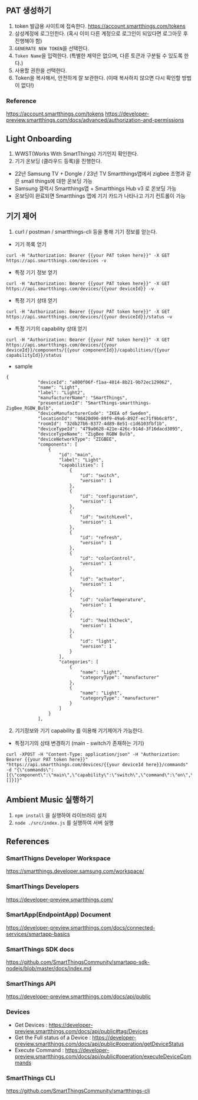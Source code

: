 ## PAT 생성하기

1. token 발급용 사이트에 접속한다.
https://account.smartthings.com/tokens
2. 삼성계정에 로그인한다. (혹시 이미 다른 계정으로 로그인이 되있다면 로그아웃 후 진행해야 함)
3. `GENERATE NEW TOKEN`을 선택한다.
4. `Token Name`을 입력한다. (특별한 제약은 없으며, 다른 토큰과 구분될 수 있도록 한다.)
5. 사용할 권한을 선택한다.
6. Token을 복사해서, 안전하게 잘 보관한다. (이때 복사하지 않으면 다시 확인할 방법이 없다!)

### Reference
https://account.smartthings.com/tokens
https://developer-preview.smartthings.com/docs/advanced/authorization-and-permissions

## Light Onboarding
1. WWST(Works With SmartThings) 기기인지 확인한다.
2. 기기 온보딩 (클라우드 등록)을 진행한다.
- 22년 Samsung TV + Dongle / 23년 TV Smartthings앱에서 zigbee 조명과 같은 small things에 대한 온보딩 가능
- Samsung 갤럭시 Smartthings앱 + Smartthings Hub v3 로 온보딩 가능
- 온보딩이 완료되면 Smartthings 앱에 기기 카드가 나타나고 기기 컨트롤이 가능

## 기기 제어
1. curl / postman / smartthings-cli 등을 통해 기기 정보를 얻는다.
- 기기 목록 얻기
```
curl -H "Authorization: Bearer {{your PAT token here}}" -X GET https://api.smartthings.com/devices -v
```
- 특정 기기 정보 얻기
```
curl -H "Authorization: Bearer {{your PAT token here}}" -X GET https://api.smartthings.com/devices/{{your deviceId}} -v
```
- 특정 기기 상태 얻기
```
curl -H "Authorization: Bearer {{your PAT token here}}" -X GET https://api.smartthings.com/devices/{{your deviceId}}/status –v
```
- 특정 기기의 capability 상태 얻기
```
curl -H "Authorization: Bearer {{your PAT token here}}" -X GET https://api.smartthings.com/devices/{{your deviceId}}/components/{{your componentId}}/capabilities/{{your capabilityId}}/status
```

- sample
```
{
            "deviceId": "a800f06f-f1aa-4014-8b21-9b72ec129062",
            "name": "Light",
            "label": "Light2",
            "manufacturerName": "SmartThings",
            "presentationId": "SmartThings-smartthings-ZigBee_RGBW_Bulb",
            "deviceManufacturerCode": "IKEA of Sweden",
            "locationId": "98420d90-89f9-49a6-892f-ec71f9b6c8f5",
            "roomId": "32db27b6-8377-4d89-8e51-c1d6103fbf1b",
            "deviceTypeId": "479a0628-421e-426c-914d-3f16dacd3095",
            "deviceTypeName": "ZigBee RGBW Bulb",
            "deviceNetworkType": "ZIGBEE",
            "components": [
                {
                    "id": "main",
                    "label": "Light",
                    "capabilities": [
                        {
                            "id": "switch",
                            "version": 1
                        },
                        {
                            "id": "configuration",
                            "version": 1
                        },
                        {
                            "id": "switchLevel",
                            "version": 1
                        },
                        {
                            "id": "refresh",
                            "version": 1
                        },
                        {
                            "id": "colorControl",
                            "version": 1
                        },
                        {
                            "id": "actuator",
                            "version": 1
                        },
                        {
                            "id": "colorTemperature",
                            "version": 1
                        },
                        {
                            "id": "healthCheck",
                            "version": 1
                        },
                        {
                            "id": "light",
                            "version": 1
                        }
                    ],
                    "categories": [
                        {
                            "name": "Light",
                            "categoryType": "manufacturer"
                        },
                        {
                            "name": "Light",
                            "categoryType": "manufacturer"
                        }
                    ]
                }
            ],

```
2. 기기정보와 기기 capability 를 이용해 기기제어가 가능한다.
- 특정기기의 상태 변경하기 (main - switch가 존재하는 기기)
```
curl -XPOST -H "Content-Type: application/json" -H "Authorization: Bearer {{your PAT token here}}" "https://api.smartthings.com/devices/{{your deviceId here}}/commands" -d "{\"commands\":[{\"component\":\"main\",\"capability\":\"switch\",\"command\":\"on\",\"arguments\":[]}]}"
```


## Ambient Music 실행하기

1. `npm install` 을 실행하여 라이브러리 설치
2. `node ./src/index.js` 를 실행하여 서버 실행


## References
### SmartThigns Developer Workspace
https://smartthings.developer.samsung.com/workspace/

### SmartThings Developers
https://developer-preview.smartthings.com/

### SmartApp(EndpointApp) Document
https://developer-preview.smartthings.com/docs/connected-services/smartapp-basics

### SmartThings SDK docs
https://github.com/SmartThingsCommunity/smartapp-sdk-nodejs/blob/master/docs/index.md

### SmartThings API
https://developer-preview.smartthings.com/docs/api/public

### Devices
- Get Devices : https://developer-preview.smartthings.com/docs/api/public#tag/Devices
- Get the Full status of a Device : https://developer-preview.smartthings.com/docs/api/public#operation/getDeviceStatus
- Execute Command : https://developer-preview.smartthings.com/docs/api/public#operation/executeDeviceCommands

### SmartThings CLI
https://github.com/SmartThingsCommunity/smartthings-cli

